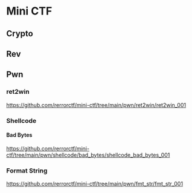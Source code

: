 # Mini CTF

## Crypto

## Rev

## Pwn

### ret2win

https://github.com/rerrorctf/mini-ctf/tree/main/pwn/ret2win/ret2win_001

### Shellcode

#### Bad Bytes

https://github.com/rerrorctf/mini-ctf/tree/main/pwn/shellcode/bad_bytes/shellcode_bad_bytes_001

### Format String

https://github.com/rerrorctf/mini-ctf/tree/main/pwn/fmt_str/fmt_str_001
